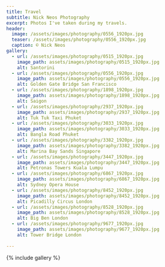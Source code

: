 ```yaml
---
title: Travel
subtitle: Nick Neos Photography
excerpt: Photos I've taken during my travels.
header:
  image: /assets/images/photography/0556_1920px.jpg
  teaser: /assets/images/photography/0556_1920px.jpg
  caption: © Nick Neos
gallery:  
  - url: /assets/images/photography/0515_1920px.jpg
    image_path: assets/images/photography/0515_1920px.jpg
    alt: Santorini
  - url: /assets/images/photography/0556_1920px.jpg
    image_path: assets/images/photography/0556_1920px.jpg
    alt: Golden Gate Bridge San Francisco
  - url: /assets/images/photography/1898_1920px.jpg
    image_path: assets/images/photography/1898_1920px.jpg
    alt: Saigon
  - url: /assets/images/photography/2937_1920px.jpg
    image_path: assets/images/photography/2937_1920px.jpg
    alt: Tuk Tuk Taxi Phuket
  - url: /assets/images/photography/3033_1920px.jpg
    image_path: assets/images/photography/3033_1920px.jpg
    alt: Bangla Road Phuket
  - url: /assets/images/photography/3382_1920px.jpg
    image_path: assets/images/photography/3382_1920px.jpg
    alt: Marina Bay Sands Singapore
  - url: /assets/images/photography/3447_1920px.jpg
    image_path: assets/images/photography/3447_1920px.jpg
    alt: Petronas Towers Kuala Lumpu
  - url: /assets/images/photography/6867_1920px.jpg
    image_path: assets/images/photography/6867_1920px.jpg
    alt: Sydney Opera House
  - url: /assets/images/photography/8452_1920px.jpg
    image_path: assets/images/photography/8452_1920px.jpg
    alt: Picadilly Circus London
  - url: /assets/images/photography/8528_1920px.jpg
    image_path: assets/images/photography/8528_1920px.jpg
    alt: Big Ben London
  - url: /assets/images/photography/9677_1920px.jpg
    image_path: assets/images/photography/9677_1920px.jpg
    alt: Tower Bridge London
    
---
```


{% include gallery %}
